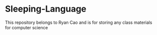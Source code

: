 # Sleeping-Language

This repository belongs to Ryan Cao and is for storing any class materials for computer science
